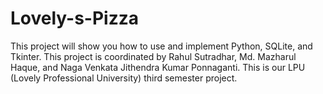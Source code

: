 # Lovely-s-Pizza
This project will show you how to use and implement Python, SQLite, and Tkinter. This project is coordinated by Rahul Sutradhar, Md. Mazharul Haque, and Naga Venkata Jithendra Kumar Ponnaganti. This is our LPU (Lovely Professional University) third semester project.
